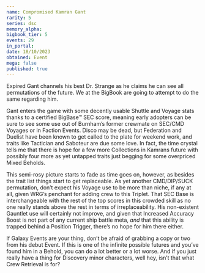 ```yaml
---
name: Compromised Kamran Gant
rarity: 5
series: dsc
memory_alpha:
bigbook_tier: 5
events: 29
in_portal:
date: 18/10/2023
obtained: Event
mega: false
published: true
---
```


Expired Gant channels his best Dr. Strange as he claims he can see all permutations of the future. We at the BigBook are going to attempt to do the same regarding him.

Gant enters the game with some decently usable Shuttle and Voyage stats thanks to a certified BigBase™ SEC score, meaning early adopters can be sure to see some use out of Burnham’s former crewmate on SEC/CMD Voyages or in Faction Events. Disco may be dead, but Federation and Duelist have been known to get called to the plate for weekend work, and traits like Tactician and Saboteur are due some love. In fact, the time crystal tells me that there is hope for a few more Collections in Kamrans future with possibly four more as yet untapped traits just begging for some overpriced Mixed Beholds.

This semi-rosy picture starts to fade as time goes on, however, as besides the trait list things start to get replaceable. As yet another CMD/DIP/SUCK permutation, don’t expect his Voyage use to be more than niche, if any at all, given WRG’s penchant for adding crew to this Triplet. That SEC Base is interchangeable with the rest of the top scores in this crowded skill as no one really stands above the rest in terms of irreplaceability. His non-existent Gauntlet use will certainly not improve, and given that Increased Accuracy Boost is not part of any current ship battle meta, *and* that this ability is trapped behind a Position Trigger, there’s no hope for him there either.

If Galaxy Events are your thing, don’t be afraid of grabbing a copy or two from his debut Event. If this is one of the infinite possible futures and you’ve found him in a Behold, you can do a lot better or a lot worse. And if you just really have a thing for Discovery minor characters, well hey, isn’t that what Crew Retrieval is for?
